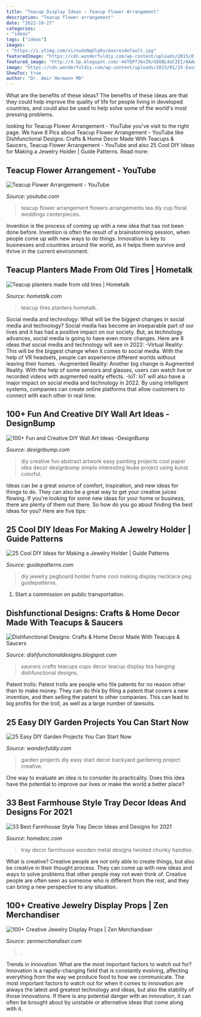 ```yaml
---
title: "Teacup Display Ideas ~ Teacup Flower Arrangement"
description: "Teacup flower arrangement"
date: "2022-10-27"
categories:
- "ideas"
tags: ["ideas"]
images:
- "https://i.ytimg.com/vi/nudxNqUlpKo/maxresdefault.jpg"
featuredImage: "https://cdn.wonderfuldiy.com/wp-content/uploads/2015/01/25-Easy-DIY-Garden-Projects-wonderfuldiy.jpg"
featured_image: "http://4.bp.blogspot.com/-44TQPfJ6xZ0/UE6BL4oC2EI/AAAAAAAAIvM/_eWl_u-eABA/s1600/hanging.jpg"
image: "https://cdn.wonderfuldiy.com/wp-content/uploads/2015/01/25-Easy-DIY-Garden-Projects-wonderfuldiy.jpg"
ShowToc: true
author: "Dr. Amir Hermann MD"
---
```



What are the benefits of these ideas?
The benefits of these ideas are that they could help improve the quality of life for people living in developed countries, and could also be used to help solve some of the world's most pressing problems.

	

		
looking for Teacup Flower Arrangement - YouTube you've visit to the right page. We have 8 Pics about Teacup Flower Arrangement - YouTube like Dishfunctional Designs: Crafts &amp; Home Decor Made With Teacups &amp; Saucers, Teacup Flower Arrangement - YouTube and also 25 Cool DIY Ideas for Making a Jewelry Holder | Guide Patterns. Read more:
		
    
## Teacup Flower Arrangement - YouTube

<img loading=lazy src="https://i.ytimg.com/vi/nudxNqUlpKo/maxresdefault.jpg" onerror="this.onerror=null;this.src='https://tse4.mm.bing.net/th?id=OIP.qR-BJYrRF9zo6dJoucjVWAHaEK&amp;pid=15.1';" alt="Teacup Flower Arrangement - YouTube">

_Source: youtube.com_

>teacup flower arrangement flowers arrangements tea diy cup floral weddings centerpieces. 

	

Invention is the process of coming up with a new idea that has not been done before. Invention is often the result of a brainstorming session, when people come up with new ways to do things. Innovation is key to businesses and countries around the world, as it helps them survive and thrive in the current environment.

    
## Teacup Planters Made From Old Tires | Hometalk

<img loading=lazy src="http://cdn-fastly.hometalk.com/media/2015/04/14/2790556/q-teacup-planters-made-from-old-tires-container-gardening-gardening-painting.1.jpg?size=1200x628" onerror="this.onerror=null;this.src='https://tse4.mm.bing.net/th?id=OIP.51U9iKT3zzi5PWZPtQS2dAHaD4&amp;pid=15.1';" alt="Teacup planters made from old tires | Hometalk">

_Source: hometalk.com_

>teacup tires planters hometalk. 

	

Social media and technology: What will be the biggest changes in social media and technology?
Social media has become an inseparable part of our lives and it has had a positive impact on our society. But, as technology advances, social media is going to have even more changes. Here are 8 ideas that social media and technology will see in 2022: 
-Virtual Reality: This will be the biggest change when it comes to social media. With the help of VR headsets, people can experience different worlds without leaving their homes. 
-Augmented Reality: Another big change is Augmented Reality. With the help of some sensors and glasses, users can watch live or recorded videos with augmented reality effects. 
-IoT: IoT will also have a major impact on social media and technology in 2022. By using intelligent systems, companies can create online platforms that allow customers to connect with each other in real time.

    
## 100+ Fun And Creative DIY Wall Art Ideas -DesignBump

<img loading=lazy src="http://designbump.com/wp-content/uploads/2014/11/diy-wall-art-002.jpg" onerror="this.onerror=null;this.src='https://tse2.mm.bing.net/th?id=OIP.ezF3NUbMct-eaX6MYFKwBwHaMw&amp;pid=15.1';" alt="100+ Fun and Creative DIY Wall Art Ideas -DesignBump">

_Source: designbump.com_

>diy creative fun abstract artwork easy painting projects cool paper idea decor designbump simple interesting leuke project using kunst colorful. 

	

Ideas can be a great source of comfort, inspiration, and new ideas for things to do. They can also be a great way to get your creative juices flowing. If you're looking for some new ideas for your home or business, there are plenty of them out there. So how do you go about finding the best ideas for you? Here are five tips: 

    
## 25 Cool DIY Ideas For Making A Jewelry Holder | Guide Patterns

<img loading=lazy src="http://www.guidepatterns.com/wp-content/uploads/2016/01/DIY-Pegboard-Jewelry-Holder.jpg" onerror="this.onerror=null;this.src='https://tse1.mm.bing.net/th?id=OIP.ZuVCyYg2vnx93X8bq4KZpgHaLL&amp;pid=15.1';" alt="25 Cool DIY Ideas for Making a Jewelry Holder | Guide Patterns">

_Source: guidepatterns.com_

>diy jewelry pegboard holder frame cool making display necklace peg guidepatterns. 

	

1) Start a commission on public transportation.

    
## Dishfunctional Designs: Crafts &amp; Home Decor Made With Teacups &amp; Saucers

<img loading=lazy src="http://4.bp.blogspot.com/-44TQPfJ6xZ0/UE6BL4oC2EI/AAAAAAAAIvM/_eWl_u-eABA/s1600/hanging.jpg" onerror="this.onerror=null;this.src='https://tse3.mm.bing.net/th?id=OIP.fIkpFyly0TdNFMeuRqH-WgAAAA&amp;pid=15.1';" alt="Dishfunctional Designs: Crafts &amp; Home Decor Made With Teacups &amp; Saucers">

_Source: dishfunctionaldesigns.blogspot.com_

>saucers crafts teacups cups decor teacup display tea hanging dishfunctional designs. 

	

Patent trolls:
Patent trolls are people who file patents for no reason other than to make money. They can do this by filing a patent that covers a new invention, and then selling the patent to other companies. This can lead to big profits for the troll, as well as a large number of lawsuits.

    
## 25 Easy DIY Garden Projects You Can Start Now

<img loading=lazy src="https://cdn.wonderfuldiy.com/wp-content/uploads/2015/01/25-Easy-DIY-Garden-Projects-wonderfuldiy.jpg" onerror="this.onerror=null;this.src='https://tse4.mm.bing.net/th?id=OIP.dZc56o9MrVGlI3sEz11qlAHaEc&amp;pid=15.1';" alt="25 Easy DIY Garden Projects You Can Start Now">

_Source: wonderfuldiy.com_

>garden projects diy easy start decor backyard gardening project creative. 

	

One way to evaluate an idea is to consider its practicality. Does this idea have the potential to improve our lives or make the world a better place?

    
## 33 Best Farmhouse Style Tray Decor Ideas And Designs For 2021

<img loading=lazy src="https://homebnc.com/homeimg/2018/02/17-farmhouse-style-tray-decor-ideas.jpg" onerror="this.onerror=null;this.src='https://tse4.mm.bing.net/th?id=OIP.a2dsODa2EOof1Tg-O2xLoQHaFj&amp;pid=15.1';" alt="33 Best Farmhouse Style Tray Decor Ideas and Designs for 2021">

_Source: homebnc.com_

>tray decor farmhouse wooden metal designs twisted chunky handles. 

	

What is creative?
Creative people are not only able to create things, but also be creative in their thought process. They can come up with new ideas and ways to solve problems that other people may not even think of. Creative people are often seen as someone who is different from the rest, and they can bring a new perspective to any situation.

    
## 100+ Creative Jewelry Display Props | Zen Merchandiser

<img loading=lazy src="https://zenmerchandiser.com/wp-content/uploads/2016/09/056-jewelry-display-ideas-bottles-640x853_c.gif" onerror="this.onerror=null;this.src='https://tse2.mm.bing.net/th?id=OIP.kEoKDtrSMUEC1_-mxB7iwQHaJ3&amp;pid=15.1';" alt="100+ Creative Jewelry Display Props | Zen Merchandiser">

_Source: zenmerchandiser.com_

>. 

	

Trends in innovation: What are the most important factors to watch out for?
Innovation is a rapidly-changing field that is constantly evolving, affecting everything from the way we produce food to how we communicate. The most important factors to watch out for when it comes to innovation are always the latest and greatest technology and ideas, but also the stability of those innovations. If there is any potential danger with an innovation, it can often be brought about by unstable or alternative ideas that come along with it.

